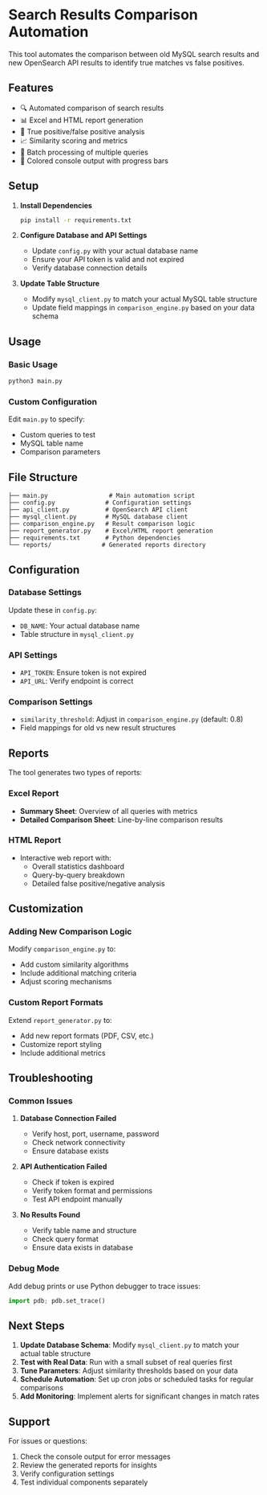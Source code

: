 # Search Results Comparison Automation

This tool automates the comparison between old MySQL search results and new OpenSearch API results to identify true matches vs false positives.

## Features

- 🔍 Automated comparison of search results
- 📊 Excel and HTML report generation
- 🎯 True positive/false positive analysis
- 📈 Similarity scoring and metrics
- 🔄 Batch processing of multiple queries
- 🎨 Colored console output with progress bars

## Setup

1. **Install Dependencies**
   ```bash
   pip install -r requirements.txt
   ```

2. **Configure Database and API Settings**
   - Update `config.py` with your actual database name
   - Ensure your API token is valid and not expired
   - Verify database connection details

3. **Update Table Structure**
   - Modify `mysql_client.py` to match your actual MySQL table structure
   - Update field mappings in `comparison_engine.py` based on your data schema

## Usage

### Basic Usage
```bash
python3 main.py
```

### Custom Configuration
Edit `main.py` to specify:
- Custom queries to test
- MySQL table name
- Comparison parameters

## File Structure

```
├── main.py                 # Main automation script
├── config.py              # Configuration settings
├── api_client.py          # OpenSearch API client
├── mysql_client.py        # MySQL database client
├── comparison_engine.py   # Result comparison logic
├── report_generator.py    # Excel/HTML report generation
├── requirements.txt       # Python dependencies
└── reports/              # Generated reports directory
```

## Configuration

### Database Settings
Update these in `config.py`:
- `DB_NAME`: Your actual database name
- Table structure in `mysql_client.py`

### API Settings
- `API_TOKEN`: Ensure token is not expired
- `API_URL`: Verify endpoint is correct

### Comparison Settings
- `similarity_threshold`: Adjust in `comparison_engine.py` (default: 0.8)
- Field mappings for old vs new result structures

## Reports

The tool generates two types of reports:

### Excel Report
- **Summary Sheet**: Overview of all queries with metrics
- **Detailed Comparison Sheet**: Line-by-line comparison results

### HTML Report
- Interactive web report with:
  - Overall statistics dashboard
  - Query-by-query breakdown
  - Detailed false positive/negative analysis

## Customization

### Adding New Comparison Logic
Modify `comparison_engine.py` to:
- Add custom similarity algorithms
- Include additional matching criteria
- Adjust scoring mechanisms

### Custom Report Formats
Extend `report_generator.py` to:
- Add new report formats (PDF, CSV, etc.)
- Customize report styling
- Include additional metrics

## Troubleshooting

### Common Issues

1. **Database Connection Failed**
   - Verify host, port, username, password
   - Check network connectivity
   - Ensure database exists

2. **API Authentication Failed**
   - Check if token is expired
   - Verify token format and permissions
   - Test API endpoint manually

3. **No Results Found**
   - Verify table name and structure
   - Check query format
   - Ensure data exists in database

### Debug Mode
Add debug prints or use Python debugger to trace issues:
```python
import pdb; pdb.set_trace()
```

## Next Steps

1. **Update Database Schema**: Modify `mysql_client.py` to match your actual table structure
2. **Test with Real Data**: Run with a small subset of real queries first
3. **Tune Parameters**: Adjust similarity thresholds based on your data
4. **Schedule Automation**: Set up cron jobs or scheduled tasks for regular comparisons
5. **Add Monitoring**: Implement alerts for significant changes in match rates

## Support

For issues or questions:
1. Check the console output for error messages
2. Review the generated reports for insights
3. Verify configuration settings
4. Test individual components separately
